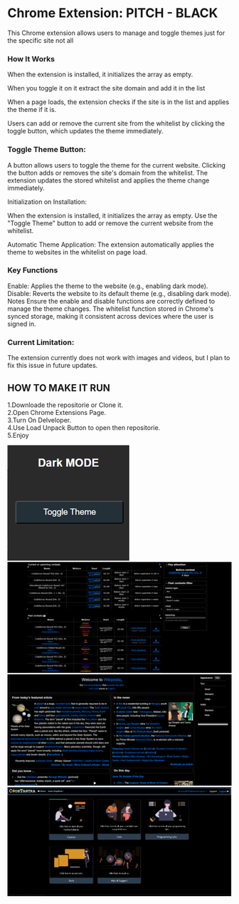 # Chrome Extension: PITCH - BLACK

This Chrome extension allows users to manage and toggle themes just for the specific site not all 

<h3> How It Works </h3>

When the extension is installed, it initializes the array as empty.<br>

When you toggle it on it extract the site domain and add it in the list<br> 

When a page loads, the extension checks if the site is in the list and applies the theme if it is.<br>

Users can add or remove the current site from the whitelist by clicking the toggle button, which updates the theme immediately.<br>

<h3>Toggle Theme Button:</h3>

A button allows users to toggle the theme for the current website.
Clicking the button adds or removes the site's domain from the whitelist.
The extension updates the stored whitelist and applies the theme change immediately.

Initialization on Installation:

When the extension is installed, it initializes the array as empty.
Use the "Toggle Theme" button to add or remove the current website from the whitelist.

Automatic Theme Application:
The extension automatically applies the theme to websites in the whitelist on page load.

<h3>Key Functions</h3>
Enable: Applies the theme to the website (e.g., enabling dark mode).
Disable: Reverts the website to its default theme (e.g., disabling dark mode).
Notes
Ensure the enable and disable functions are correctly defined to manage the theme changes.
The whitelist function stored in Chrome's synced storage, making it consistent across devices where the user is signed in.

<h3>Current Limitation:</h3>
The extension currently does not work with images and videos, but I plan to fix this issue in future updates.


<h2>HOW TO MAKE IT RUN</h2>

1.Downloade the repositorie or Clone it.<br>
2.Open Chrome Extensions Page.<br>
3.Turn On Delveloper.<br>
4.Use Load Unpack Button to open then repositorie.<br>
5.Enjoy<br>


<img src="Dark mode.png" >
<br>
<img src="after.png" >
<br>
<img src="wekipedia.png">
<br>
<img src="image.png" >



